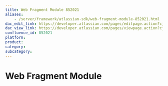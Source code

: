 ```yaml
---
title: Web Fragment Module 852021
aliases:
    - /server/framework/atlassian-sdk/web-fragment-module-852021.html
dac_edit_link: https://developer.atlassian.com/pages/editpage.action?cjm=wozere&pageId=852021
dac_view_link: https://developer.atlassian.com/pages/viewpage.action?cjm=wozere&pageId=852021
confluence_id: 852021
platform:
product:
category:
subcategory:
---
```

# Web Fragment Module






















































































































































































































































